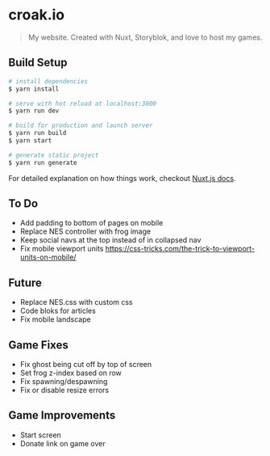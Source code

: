 # croak.io

> My website. Created with Nuxt, Storyblok, and love to host my games.

## Build Setup

``` bash
# install dependencies
$ yarn install

# serve with hot reload at localhost:3000
$ yarn run dev

# build for production and launch server
$ yarn run build
$ yarn start

# generate static project
$ yarn run generate
```

For detailed explanation on how things work, checkout [Nuxt.js docs](https://nuxtjs.org).

## To Do

* Add padding to bottom of pages on mobile
* Replace NES controller with frog image
* Keep social navs at the top instead of in collapsed nav
* Fix mobile viewport units https://css-tricks.com/the-trick-to-viewport-units-on-mobile/

## Future

* Replace NES.css with custom css
* Code bloks for articles
* Fix mobile landscape

## Game Fixes

* Fix ghost being cut off by top of screen
* Set frog z-index based on row
* Fix spawning/despawning
* Fix or disable resize errors

## Game Improvements

* Start screen
* Donate link on game over